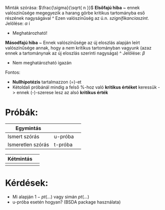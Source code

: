 Minták szórása: $\frac{\sigma}{\sqrt{ n }}$ 
**Elsőfajú hiba** ~ ennek valószínűsége megegyezik a harang görbe kritikus tartományba eső részének nagyságával
^ Ezen valószínűség az ú.n. *szignifikanciaszint*. Jelölése: $\alpha$ í
- Meghatározható!

**Másodfajú hiba** ~ Ennek valószínűsége az új eloszlás alapján leírt valószínűsége annak, hogy a *nem* kritikus tartományban vagyunk (azaz ennek a tartománynak az új eloszlás szerinti nagysága)
^ Jelölése: $\beta$ 
- Nem meghatározható igazán

Fontos:
- **Nullhipotézis** tartalmazzon (=)-et
- Kétoldali próbánál mindig a felső %-hoz való **kritikus értéket** keressük -> ennek (-)-szerese lesz az alsó **kritikus érték**

# Próbák:

| Egymintás         |         |     |
| ----------------- | ------- | --- |
| Ismert szórás     | u-próba |     |
| Ismeretlen szórás | t-próba |     |


| Kétmintás |     |
| --------- | --- |
|           |     |

# Kérdések:
- Mi alapján $1 - pt(\dots)$ vagy simán $pt(\dots)$ 
- u-próba esetén hogyan? (BSDA package használata)